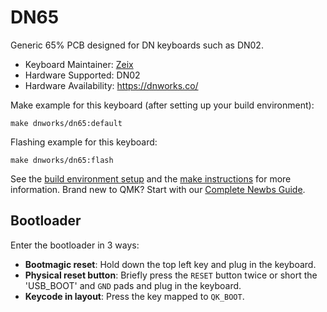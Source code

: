 # DN65

Generic 65% PCB designed for DN keyboards such as DN02.

-   Keyboard Maintainer: [Zeix](https://github.com/itsme-zeix)
-   Hardware Supported: DN02
-   Hardware Availability: https://dnworks.co/

Make example for this keyboard (after setting up your build environment):

    make dnworks/dn65:default

Flashing example for this keyboard:

    make dnworks/dn65:flash

See the [build environment setup](https://docs.qmk.fm/#/getting_started_build_tools) and the [make instructions](https://docs.qmk.fm/#/getting_started_make_guide) for more information. Brand new to QMK? Start with our [Complete Newbs Guide](https://docs.qmk.fm/#/newbs).

## Bootloader

Enter the bootloader in 3 ways:

-   **Bootmagic reset**: Hold down the top left key and plug in the keyboard.
-   **Physical reset button**: Briefly press the `RESET` button twice or short the 'USB_BOOT' and `GND` pads and plug in the keyboard.
-   **Keycode in layout**: Press the key mapped to `QK_BOOT`.

